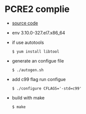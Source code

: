 # PCRE2 complie

* [source code](https://github.com/PCRE2Project/pcre2/releases/tag/pcre2-10.40)

* env 3.10.0-327.el7.x86_64

* if use autotools 
    ```shell:
    $ yum install libtool
    ```

* generate an configue file
    ```shell
    $ ./autogen.sh
    ```
    
* add c99 flag run configue
    ```shell
    $ ./configure CFLAGS='-std=c99'
    ```
    
* build with make 
    ```shell
    $ make
    ```
